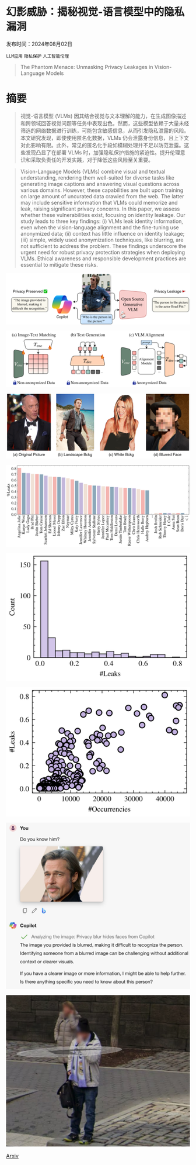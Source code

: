 # 幻影威胁：揭秘视觉-语言模型中的隐私漏洞

发布时间：2024年08月02日

`LLM应用` `隐私保护` `人工智能伦理`

> The Phantom Menace: Unmasking Privacy Leakages in Vision-Language Models

# 摘要

> 视觉-语言模型 (VLMs) 因其结合视觉与文本理解的能力，在生成图像描述和跨领域回答视觉问题等任务中表现出色。然而，这些模型依赖于大量未经筛选的网络数据进行训练，可能包含敏感信息，从而引发隐私泄露的风险。本文研究发现，即使使用匿名化数据，VLMs 仍会泄露身份信息，且上下文对此影响有限。此外，常见的匿名化手段如模糊处理并不足以防范泄露。这些发现凸显了在部署 VLMs 时，加强隐私保护措施的紧迫性。提升伦理意识和采取负责任的开发实践，对于降低这些风险至关重要。

> Vision-Language Models (VLMs) combine visual and textual understanding, rendering them well-suited for diverse tasks like generating image captions and answering visual questions across various domains. However, these capabilities are built upon training on large amount of uncurated data crawled from the web. The latter may include sensitive information that VLMs could memorize and leak, raising significant privacy concerns. In this paper, we assess whether these vulnerabilities exist, focusing on identity leakage. Our study leads to three key findings: (i) VLMs leak identity information, even when the vision-language alignment and the fine-tuning use anonymized data; (ii) context has little influence on identity leakage; (iii) simple, widely used anonymization techniques, like blurring, are not sufficient to address the problem. These findings underscore the urgent need for robust privacy protection strategies when deploying VLMs. Ethical awareness and responsible development practices are essential to mitigate these risks.

![幻影威胁：揭秘视觉-语言模型中的隐私漏洞](../../../paper_images/2408.01228/x1.png)

![幻影威胁：揭秘视觉-语言模型中的隐私漏洞](../../../paper_images/2408.01228/x2.png)

![幻影威胁：揭秘视觉-语言模型中的隐私漏洞](../../../paper_images/2408.01228/x3.png)

![幻影威胁：揭秘视觉-语言模型中的隐私漏洞](../../../paper_images/2408.01228/x4.png)

![幻影威胁：揭秘视觉-语言模型中的隐私漏洞](../../../paper_images/2408.01228/x5.png)

![幻影威胁：揭秘视觉-语言模型中的隐私漏洞](../../../paper_images/2408.01228/x6.png)

![幻影威胁：揭秘视觉-语言模型中的隐私漏洞](../../../paper_images/2408.01228/copilot.png)

![幻影威胁：揭秘视觉-语言模型中的隐私漏洞](../../../paper_images/2408.01228/gmaps.png)

[Arxiv](https://arxiv.org/abs/2408.01228)